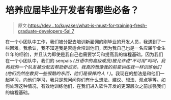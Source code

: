 # 培养应届毕业开发者有哪些必备？

> 原文:[https://dev . to/kuyaker/what-is-must-for-training-fresh-graduate-developers-5al 7](https://dev.to/kuyaker/what-are-the-musts-for-training-fresh-graduate-developers-5al7)

在一个小团队中工作，我们被分配去培训新雇佣的刚毕业的开发人员，我遇到了一些困难。我承认，我不知道我是否适合培训他们，因为我自己也是一名应届毕业生(1 年的经验)，并且认为即使是我自己也需要学习和提高我的编程基础。因为我们在一个小团队中，我们的 senpais *(日语中的高级成员)*被允许说“不可用”呵呵，我和我的一个队友被分配去帮助新成员。我真的想像我的前辈训练我一样训练他们*(他们仍然在教我一些很酷的东西，他们是很棒的人！)*。我现在的想法是和他们一起学习，向他们学习，我只是想问问你们有什么想法、建议、想法、观点等等。如何处理这种情况，有效地训练他们，在我们进入软件开发的更深层次之前加强我们的编程基础。